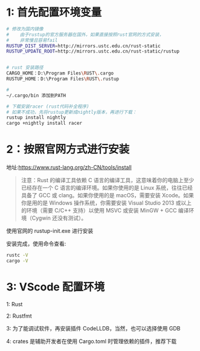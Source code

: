 
# 1: 首先配置环境变量

```bash
# 修改为国内镜像
#    由于rustup的官方服务器在国外，如果直接按照rust官网的方式安装，
#    非常慢且容易fail
RUSTUP_DIST_SERVER=http://mirrors.ustc.edu.cn/rust-static
RUSTUP_UPDATE_ROOT=http://mirrors.ustc.edu.cn/rust-static/rustup


# rust 安装路径
CARGO_HOME：D:\Program Files\RUST\.cargo
RUSTUP_HOME：D:\Program Files\RUST\.rustup

#
~/.cargo/bin 添加到PATH

# 下载安装racer (rust代码补全程序)
# 如果不成功，先将rustup更新成nightly版本，再进行下载：
rustup install nightly
cargo +nightly install racer

```

# 2：按照官网方式进行安装

地址:https://www.rust-lang.org/zh-CN/tools/install

> 注意：Rust 的编译工具依赖 C 语言的编译工具，这意味着你的电脑上至少已经存在一个 C 语言的编译环境。如果你使用的是 Linux 系统，往往已经具备了 GCC 或 clang。如果你使用的是 macOS，需要安装 Xcode。如果你是用的是 Windows 操作系统，你需要安装 Visual Studio 2013 或以上的环境（需要 C/C++ 支持）以使用 MSVC 或安装 MinGW + GCC 编译环境（Cygwin 还没有测试）。

使用官网的 rustup-init.exe 进行安装

安装完成，使用命令查看:

```bash
rustc -V
cargo -V
```

# 3: VScode 配置环境

1: Rust

2: Rustfmt

3: 为了能调试软件，再安装插件 CodeLLDB，当然，也可以选择使用 GDB

4: crates 是辅助开发者在使用 Cargo.toml 时管理依赖的插件，推荐下载
